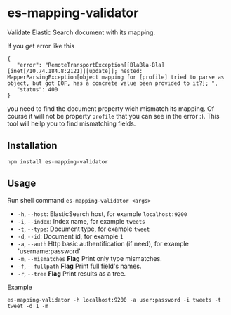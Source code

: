 es-mapping-validator
====================

Validate Elastic Search document with its mapping.

If you get error like this
```
{
   "error": "RemoteTransportException[[BlaBla-Bla][inet[/10.74.184.8:2121]][update]]; nested: MapperParsingException[object mapping for [profile] tried to parse as object, but got EOF, has a concrete value been provided to it?]; ",
   "status": 400
}
```
you need to find the document property wich mismatch its mapping. Of course it will not be property `profile` that you can see in the error :). This tool will hellp you to find mismatching fields.


## Installation ##

```
npm install es-mapping-validator
```

## Usage ##

Run shell command `es-mapping-validator <args>`

* `-h`, `--host`: ElasticSearch host, for example `localhost:9200`
* `-i`, `--index`: Index name, for example `tweets`
* `-t`, `--type`: Document type, for example `tweet`
* `-d`, `--id`: Document id, for example `1`
* `-a`, `--auth` Http basic authentification (if need), for example 'username:password'
* `-m`, `--mismatches` **Flag** Print only type mismatches.
* `-f`, `--fullpath` **Flag** Print full field's names.
* `-r`, `--tree` **Flag** Print results as a tree.

Example

```
es-mapping-validator -h localhost:9200 -a user:password -i tweets -t tweet -d 1 -m
```
